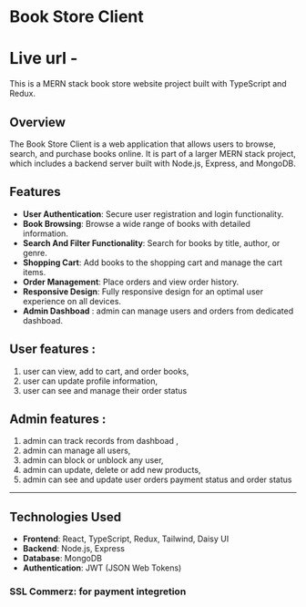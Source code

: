 # Book Store Client

# Live url -

This is a MERN stack book store website project built with TypeScript and Redux.

## Overview

The Book Store Client is a web application that allows users to browse, search, and purchase books online. It is part of a larger MERN stack project, which includes a backend server built with Node.js, Express, and MongoDB.

## Features

- **User Authentication**: Secure user registration and login functionality.
- **Book Browsing**: Browse a wide range of books with detailed information.
- **Search And Filter Functionality**: Search for books by title, author, or genre.
- **Shopping Cart**: Add books to the shopping cart and manage the cart items.
- **Order Management**: Place orders and view order history.
- **Responsive Design**: Fully responsive design for an optimal user experience on all devices.
- **Admin Dashboad** : admin can manage users and orders from dedicated dashboad.

## User features :

1. user can view, add to cart, and order books,
2. user can update profile information,
3. user can see and manage their order status

## Admin features :

1. admin can track records from dashboad ,
2. admin can manage all users,
3. admin can block or unblock any user,
4. admin can update, delete or add new products,
5. admin can see and update user orders payment status and order status

---

## Technologies Used

- **Frontend**: React, TypeScript, Redux, Tailwind, Daisy UI
- **Backend**: Node.js, Express
- **Database**: MongoDB
- **Authentication**: JWT (JSON Web Tokens)

### SSL Commerz: for payment integretion
